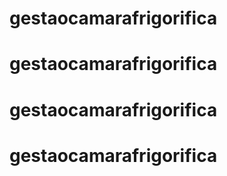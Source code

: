 # gestaocamarafrigorifica
# gestaocamarafrigorifica
# gestaocamarafrigorifica
# gestaocamarafrigorifica
